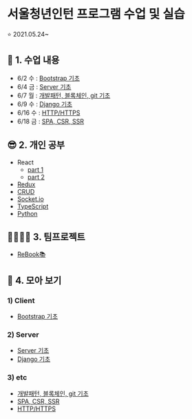 # 서울청년인턴 프로그램 수업 및 실습

⭐ 2021.05.24~

## 🎈 1. 수업 내용

- 6/2 수 : [Bootstrap 기초](./수업내용/Bootstrap.md)
- 6/4 금 : [Server 기초](./수업내용/Server_Basic.md)
- 6/7 월 : [개발패턴, 블록체인, git 기초](./수업내용/pattern_blockChain_git.md)
- 6/9 수 : [Django 기초](./수업내용/Django_Basic.md)
- 6/16 수 : [HTTP/HTTPS](./수업내용/HTTP.md)
- 6/18 금 : [SPA, CSR, SSR](./수업내용/SPA.md)

## 😎 2. 개인 공부
- React
  + [part 1](https://github.com/youjinDev/React)
  + [part 2](https://github.com/youjinDev/React-Study)
- [Redux](https://github.com/youjinDev/Redux-study)
- [CRUD](https://github.com/youjinDev/CRUDpractice)
- [Socket.io](https://github.com/youjinDev/socket)
- [TypeScript](https://github.com/youjinDev/TypeScript)
- [Python](https://github.com/youjinDev/Python)

## 👩‍👩‍👧‍👧 3. 팀프로젝트
- [ReBook📚](https://github.com/CodingOnTeamBook/Rebook_React_Node)

## 👀 4. 모아 보기
### 1) Client
  + [Bootstrap 기초](./수업내용/Bootstrap.md)
### 2) Server
  + [Server 기초](./수업내용/Server_Basic.md)
  + [Django 기초](./수업내용/Django_Basic.md)
### 3) etc
  + [개발패턴, 블록체인, git 기초](./수업내용/pattern_blockChain_git.md)
  + [SPA, CSR, SSR](./수업내용/SPA.md)
  + [HTTP/HTTPS](./수업내용/HTTP.md)


